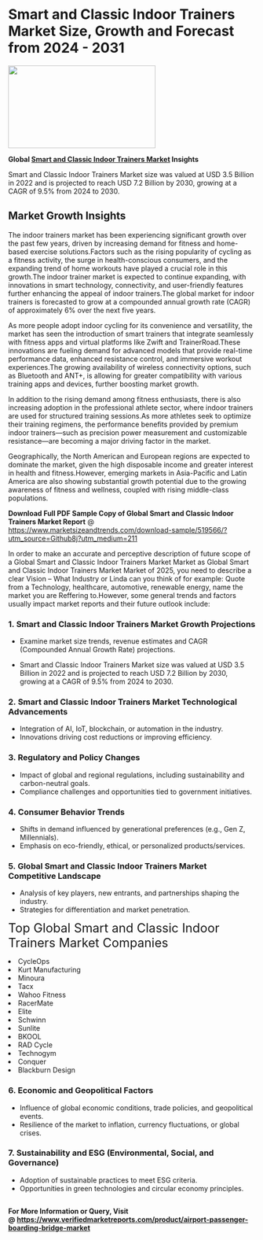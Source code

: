 <H1>Smart and Classic Indoor Trainers Market Size, Growth and Forecast from 2024 - 2031</H1><img class="aligncenter size-medium wp-image-584254" src="https://thirdeyenews.in/wp-content/uploads/2024/09/Global-Market-Research-300x168.jpeg" alt="" width="300" height="168" /><p><strong>Global&nbsp;<a href="https://www.marketsizeandtrends.com/download-sample/519566/?utm_source=Github8j?utm_medium=211">Smart and Classic Indoor Trainers Market</a> Insights</strong></p><p>Smart and Classic Indoor Trainers Market size was valued at USD 3.5 Billion in 2022 and is projected to reach USD 7.2 Billion by 2030, growing at a CAGR of 9.5% from 2024 to 2030.</p><p><h2>Market Growth Insights</h2> <p>The indoor trainers market has been experiencing significant growth over the past few years, driven by increasing demand for fitness and home-based exercise solutions.Factors such as the rising popularity of cycling as a fitness activity, the surge in health-conscious consumers, and the expanding trend of home workouts have played a crucial role in this growth.The indoor trainer market is expected to continue expanding, with innovations in smart technology, connectivity, and user-friendly features further enhancing the appeal of indoor trainers.The global market for indoor trainers is forecasted to grow at a compounded annual growth rate (CAGR) of approximately 6% over the next five years.</p> <p>As more people adopt indoor cycling for its convenience and versatility, the market has seen the introduction of smart trainers that integrate seamlessly with fitness apps and virtual platforms like Zwift and TrainerRoad.These innovations are fueling demand for advanced models that provide real-time performance data, enhanced resistance control, and immersive workout experiences.The growing availability of wireless connectivity options, such as Bluetooth and ANT+, is allowing for greater compatibility with various training apps and devices, further boosting market growth.</p> <p>In addition to the rising demand among fitness enthusiasts, there is also increasing adoption in the professional athlete sector, where indoor trainers are used for structured training sessions.As more athletes seek to optimize their training regimens, the performance benefits provided by premium indoor trainers—such as precision power measurement and customizable resistance—are becoming a major driving factor in the market.</p> <p>Geographically, the North American and European regions are expected to dominate the market, given the high disposable income and greater interest in health and fitness.However, emerging markets in Asia-Pacific and Latin America are also showing substantial growth potential due to the growing awareness of fitness and wellness, coupled with rising middle-class populations.</p> <p><span class=""><strong>Download Full PDF Sample Copy of Global Smart and Classic Indoor Trainers Market Report</strong> @ <a href="https://www.marketsizeandtrends.com/download-sample/519566/?utm_source=Github8j?utm_medium=211" target="_blank">https://www.marketsizeandtrends.com/download-sample/519566/?utm_source=Github8j?utm_medium=211</a></span></p><p>In order to make an accurate and perceptive description of future scope of a Global&nbsp;Smart and Classic Indoor Trainers Market Market as Global&nbsp;Smart and Classic Indoor Trainers Market Market of 2025, you need to describe a clear Vision &ndash; What Industry or Linda can you think of for example: Quote from a Technology, healthcare, automotive, renewable energy, name the market you are Reffering to.However, some general trends and factors usually impact market reports and their future outlook include:</p><h3>1.&nbsp;<strong>Smart and Classic Indoor Trainers Market Growth Projections</strong></h3><ul><li>Examine market size trends, revenue estimates and CAGR (Compounded Annual Growth Rate) projections.</li><li><p>Smart and Classic Indoor Trainers Market size was valued at USD 3.5 Billion in 2022 and is projected to reach USD 7.2 Billion by 2030, growing at a CAGR of 9.5% from 2024 to 2030.</p></li></ul><h3>2.&nbsp;<strong>Smart and Classic Indoor Trainers Market Technological Advancements</strong></h3><ul><li>Integration of AI, IoT, blockchain, or automation in the industry.</li><li>Innovations driving cost reductions or improving efficiency.</li></ul><h3>3.&nbsp;<strong>Regulatory and Policy Changes</strong></h3><ul><li>Impact of global and regional regulations, including sustainability and carbon-neutral goals.</li><li>Compliance challenges and opportunities tied to government initiatives.</li></ul><h3>4.&nbsp;<strong>Consumer Behavior Trends</strong></h3><ul><li>Shifts in demand influenced by generational preferences (e.g., Gen Z, Millennials).</li><li>Emphasis on eco-friendly, ethical, or personalized products/services.</li></ul><h3>5.&nbsp;<strong>Global Smart and Classic Indoor Trainers Market Competitive Landscape</strong></h3><ul><li>Analysis of key players, new entrants, and partnerships shaping the industry.</li><li>Strategies for differentiation and market penetration.</li></ul><p data-pm-slice="1 1 []"><span style="color: inherit; font-family: inherit; font-size: 25px;">Top Global Smart and Classic Indoor Trainers Market Companies</span></p><div class="" data-test-id=""><p><li>CycleOps</li><li> Kurt Manufacturing</li><li> Minoura</li><li> Tacx</li><li> Wahoo Fitness</li><li> RacerMate</li><li> Elite</li><li> Schwinn</li><li> Sunlite</li><li> BKOOL</li><li> RAD Cycle</li><li> Technogym</li><li> Conquer</li><li> Blackburn Design</li></p></div><h3>6.&nbsp;<strong>Economic and Geopolitical Factors</strong></h3><ul><li>Influence of global economic conditions, trade policies, and geopolitical events.</li><li>Resilience of the market to inflation, currency fluctuations, or global crises.</li></ul><h3>7.&nbsp;<strong>Sustainability and ESG (Environmental, Social, and Governance)</strong></h3><ul><li>Adoption of sustainable practices to meet ESG criteria.</li><li>Opportunities in green technologies and circular economy principles.</li></ul><h2><strong style="font-size: 14px;">For More Information or Query, Visit @&nbsp;</strong><a style="background-color: #ffffff; font-size: 14px;" href="https://www.marketsizeandtrends.com/report/smart-and-classic-indoor-trainers-market/" target="_blank">https://www.verifiedmarketreports.com/product/airport-passenger-boarding-bridge-market</a></h2>